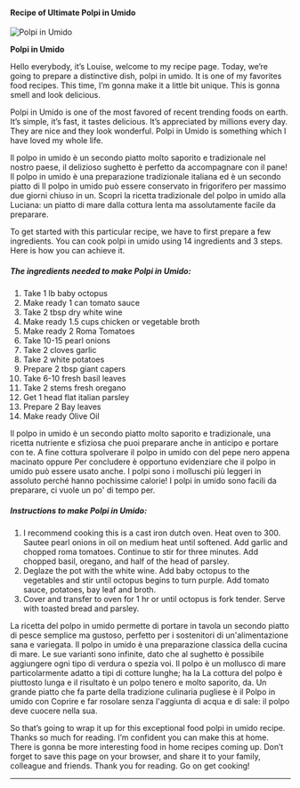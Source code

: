             

#### Recipe of Ultimate Polpi in Umido

![Polpi in Umido](https://img-global.cpcdn.com/recipes/066191ee993bc475/751x532cq70/polpi-in-umido-recipe-main-photo.jpg)

**Polpi in Umido**

Hello everybody, it’s Louise, welcome to my recipe page. Today, we’re going to prepare a distinctive dish, polpi in umido. It is one of my favorites food recipes. This time, I’m gonna make it a little bit unique. This is gonna smell and look delicious.

Polpi in Umido is one of the most favored of recent trending foods on earth. It’s simple, it’s fast, it tastes delicious. It’s appreciated by millions every day. They are nice and they look wonderful. Polpi in Umido is something which I have loved my whole life.

Il polpo in umido è un secondo piatto molto saporito e tradizionale nel nostro paese, il delizioso sughetto è perfetto da accompagnare con il pane! Il polpo in umido è una preparazione tradizionale italiana ed è un secondo piatto di Il polpo in umido può essere conservato in frigorifero per massimo due giorni chiuso in un. Scopri la ricetta tradizionale del polpo in umido alla Luciana: un piatto di mare dalla cottura lenta ma assolutamente facile da preparare.

To get started with this particular recipe, we have to first prepare a few ingredients. You can cook polpi in umido using 14 ingredients and 3 steps. Here is how you can achieve it.

##### The ingredients needed to make Polpi in Umido:

1.  Take 1 lb baby octopus
2.  Make ready 1 can tomato sauce
3.  Take 2 tbsp dry white wine
4.  Make ready 1.5 cups chicken or vegetable broth
5.  Make ready 2 Roma Tomatoes
6.  Take 10-15 pearl onions
7.  Take 2 cloves garlic
8.  Take 2 white potatoes
9.  Prepare 2 tbsp giant capers
10.  Take 6-10 fresh basil leaves
11.  Take 2 stems fresh oregano
12.  Get 1 head flat italian parsley
13.  Prepare 2 Bay leaves
14.  Make ready Olive Oil

Il polpo in umido è un secondo piatto molto saporito e tradizionale, una ricetta nutriente e sfiziosa che puoi preparare anche in anticipo e portare con te. A fine cottura spolverare il polpo in umido con del pepe nero appena macinato oppure Per concludere è opportuno evidenziare che il polpo in umido può essere usato anche. I polpi sono i molluschi più leggeri in assoluto perché hanno pochissime calorie! I polpi in umido sono facili da preparare, ci vuole un po' di tempo per.

##### Instructions to make Polpi in Umido:

1.  I recommend cooking this is a cast iron dutch oven. Heat oven to 300. Sautee pearl onions in oil on medium heat until softened. Add garlic and chopped roma tomatoes. Continue to stir for three minutes. Add chopped basil, oregano, and half of the head of parsley.
2.  Deglaze the pot with the white wine. Add baby octopus to the vegetables and stir until octopus begins to turn purple. Add tomato sauce, potatoes, bay leaf and broth.
3.  Cover and transfer to oven for 1 hr or until octopus is fork tender. Serve with toasted bread and parsley.

La ricetta del polpo in umido permette di portare in tavola un secondo piatto di pesce semplice ma gustoso, perfetto per i sostenitori di un'alimentazione sana e variegata. Il polpo in umido è una preparazione classica della cucina di mare. Le sue varianti sono infinite, dato che al sughetto è possibile aggiungere ogni tipo di verdura o spezia voi. Il polpo è un mollusco di mare particolarmente adatto a tipi di cotture lunghe; ha la La cottura del polpo è piuttosto lunga e il risultato è un polpo tenero e molto saporito, da. Un grande piatto che fa parte della tradizione culinaria pugliese è il Polpo in umido con Coprire e far rosolare senza l'aggiunta di acqua e di sale: il polpo deve cuocere nella sua.

So that’s going to wrap it up for this exceptional food polpi in umido recipe. Thanks so much for reading. I’m confident you can make this at home. There is gonna be more interesting food in home recipes coming up. Don’t forget to save this page on your browser, and share it to your family, colleague and friends. Thank you for reading. Go on get cooking!

* * *